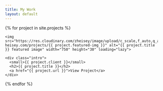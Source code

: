 ```yaml
---
title: My Work
layout: default
---
```


{% for project in site.projects %}

  <section class="project">

    <img src="https://res.cloudinary.com/zheisey/image/upload/c_scale,f_auto,q_auto,w_750/zac-heisey.com/projects/{{ project.featured-img }}" alt="{{ project.title }} featured image" width="750" height="30" loading="lazy">

    <div class="intro">
      <small>{{ project.client }}</small>
      <h2>{{ project.title }}</h2>
      <a href="{{ project.url }}">View Project</a>
    </div>

  </section>

{% endfor %}

<!--

FEATURED PROJECTS
---
- Aqua.org redesign (client)
- FGR Eco Park (concept)
- IDF Fitness App (concept)
- WYPR.org redesign (concept)
- Re-Imagining Baltimore's Inner Harbor (concept)
- Re-Imagining Baltimore's Highway to Nowhere (concept)
- Turning Abondoned Row Homes into Community Spaces (concept)

ORGS I'VE WORKED WITH (logos)
---
- Techies 4 Good
- Ulman Cancer Fund
- Waterfront Alliance
- Rethink Baltimore
- GA Ballet
- Baltimore Green Space

-->
